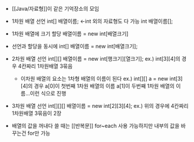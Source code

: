 - [[Java/자료형]]이 같은 기억장소의 모임

- 1차원 배열 선언
	int\[] 배열이름;                  ←int 외의 자료형도 다 가능
	int 배열이름\[];

 - 1차원 배열에 크기 할당
	 배열이름 = new int\[배열크기]

- 선언과 할당을 동시에
	int\[] 배열이름 = new int\[배열크기];

- 2차원 배열 선언
	int\[]\[] 배열이름 = new int\[행크기]\[열크기];
	ex.) int\[3]\[4]의 경우 4칸짜리 1차원배열 3묶음
	- 이차원 배열의 요소는 1차형 배열의 이름이 된다
		ex.) int\[]\[] a = new int\[3]\[4]의 경우 a\[0]이 첫번째 1차원 배열의 이름
		a\[1]이 두번째 1차원 배열의 이름...이런 식으로 진행
- 3차원 배열 선언
	int\[]\[]\[] 배열이름 = new int\[2]\[3]\[4];
	ex.) 위의 경우에 4칸짜리 1차원배열 3묶음이 2장

- 배열의 값을 꺼내다 쓸 때는 [[반복문]]  for~each 사용 가능하지만
	내부의 값을 바꾸는건 for만 가능